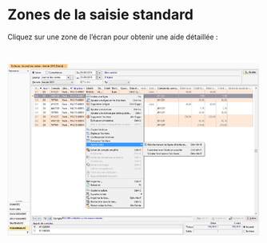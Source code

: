 # Zones de la saisie standard


Cliquez sur une zone de l’écran pour obtenir une aide détaillée :


 


![](MenuAutresOutils.png)                                                         


 


